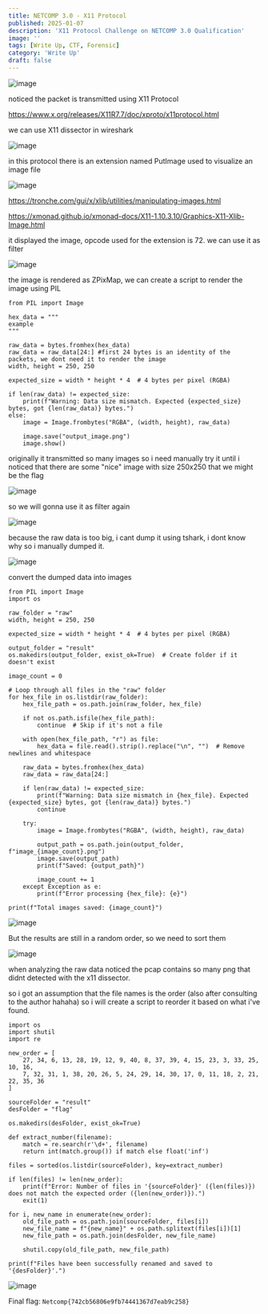 ```yaml
---
title: NETCOMP 3.0 - X11 Protocol
published: 2025-01-07
description: 'X11 Protocol Challenge on NETCOMP 3.0 Qualification'
image: ''
tags: [Write Up, CTF, Forensic]
category: 'Write Up'
draft: false 
---
```

![image](https://hackmd.io/_uploads/SkmZq8YIyl.png)

noticed the packet is transmitted using X11 Protocol

https://www.x.org/releases/X11R7.7/doc/xproto/x11protocol.html

we can use X11 dissector in wireshark

![image](https://hackmd.io/_uploads/B1kw5LtIJx.png)

in this protocol there is an extension named PutImage used to visualize an image file

![image](https://hackmd.io/_uploads/rJTNqEqLyl.png)

https://tronche.com/gui/x/xlib/utilities/manipulating-images.html

https://xmonad.github.io/xmonad-docs/X11-1.10.3.10/Graphics-X11-Xlib-Image.html

it displayed the image, opcode used for the extension is 72. we can use it as filter

![image](https://hackmd.io/_uploads/H1WT9UtUkg.png)

the image is rendered as ZPixMap, we can create a script to render the image using PIL

```
from PIL import Image

hex_data = """
example 
"""

raw_data = bytes.fromhex(hex_data)
raw_data = raw_data[24:] #first 24 bytes is an identity of the packets, we dont need it to render the image
width, height = 250, 250  

expected_size = width * height * 4  # 4 bytes per pixel (RGBA)

if len(raw_data) != expected_size:
    print(f"Warning: Data size mismatch. Expected {expected_size} bytes, got {len(raw_data)} bytes.")
else:
    image = Image.frombytes("RGBA", (width, height), raw_data)

    image.save("output_image.png")
    image.show()
```

originally it transmitted so many images so i need manually try it until i noticed that there are some "nice" image with size 250x250 that we might be the flag

![image](https://hackmd.io/_uploads/H1n7sLFUyl.png)

so we will gonna use it as filter again

![image](https://hackmd.io/_uploads/rkbvo8t8kl.png)

because the raw data is too big, i cant dump it using tshark, i dont know why so i manually dumped it.

![image](https://hackmd.io/_uploads/Hy-tsLYLyx.png)

convert the dumped data into images

```
from PIL import Image
import os

raw_folder = "raw"
width, height = 250, 250  

expected_size = width * height * 4  # 4 bytes per pixel (RGBA)

output_folder = "result"
os.makedirs(output_folder, exist_ok=True)  # Create folder if it doesn't exist

image_count = 0

# Loop through all files in the "raw" folder
for hex_file in os.listdir(raw_folder):
    hex_file_path = os.path.join(raw_folder, hex_file)

    if not os.path.isfile(hex_file_path):
        continue  # Skip if it's not a file

    with open(hex_file_path, "r") as file:
        hex_data = file.read().strip().replace("\n", "")  # Remove newlines and whitespace

    raw_data = bytes.fromhex(hex_data)
    raw_data = raw_data[24:]

    if len(raw_data) != expected_size:
        print(f"Warning: Data size mismatch in {hex_file}. Expected {expected_size} bytes, got {len(raw_data)} bytes.")
        continue

    try:
        image = Image.frombytes("RGBA", (width, height), raw_data)

        output_path = os.path.join(output_folder, f"image_{image_count}.png")
        image.save(output_path)
        print(f"Saved: {output_path}")

        image_count += 1
    except Exception as e:
        print(f"Error processing {hex_file}: {e}")

print(f"Total images saved: {image_count}")
```

![image](https://hackmd.io/_uploads/S1OosItU1l.png)

But the results are still in a random order, so we need to sort them

![image](https://hackmd.io/_uploads/rkZxBE5IJg.png)

when analyzing the raw data noticed the pcap contains so many png that didnt detected with the x11 dissector.

so i got an assumption that the file names is the order (also after consulting to the author hahaha) so i will create a script to reorder it based on what i've found.

```
import os
import shutil
import re

new_order = [
    27, 34, 6, 13, 28, 19, 12, 9, 40, 8, 37, 39, 4, 15, 23, 3, 33, 25, 10, 16,
    7, 32, 31, 1, 38, 20, 26, 5, 24, 29, 14, 30, 17, 0, 11, 18, 2, 21, 22, 35, 36
]

sourceFolder = "result"
desFolder = "flag"

os.makedirs(desFolder, exist_ok=True)

def extract_number(filename):
    match = re.search(r'\d+', filename)  
    return int(match.group()) if match else float('inf') 

files = sorted(os.listdir(sourceFolder), key=extract_number)

if len(files) != len(new_order):
    print(f"Error: Number of files in '{sourceFolder}' ({len(files)}) does not match the expected order ({len(new_order)}).")
    exit(1)

for i, new_name in enumerate(new_order):
    old_file_path = os.path.join(sourceFolder, files[i])
    new_file_name = f"{new_name}" + os.path.splitext(files[i])[1]  
    new_file_path = os.path.join(desFolder, new_file_name)

    shutil.copy(old_file_path, new_file_path)

print(f"Files have been successfully renamed and saved to '{desFolder}'.")
```

![image](https://hackmd.io/_uploads/H1oePNqIyl.png)

Final flag:
`Netcomp{742cb56806e9fb74441367d7eab9c258}`